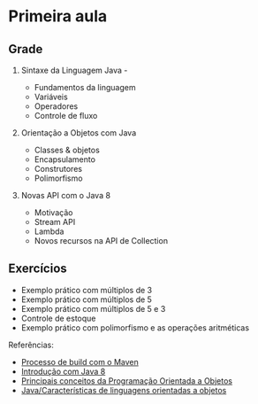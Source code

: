 # Primeira aula

## Grade

1. Sintaxe da Linguagem Java - 
   - Fundamentos da linguagem
   - Variáveis
   - Operadores
   - Controle de fluxo

2. Orientação a Objetos com Java
   - Classes & objetos
   - Encapsulamento
   - Construtores
   - Polimorfismo

3. Novas API com o Java 8
   - Motivação
   - Stream API
   - Lambda
   - Novos recursos na API de Collection

## Exercícios

* Exemplo prático com múltiplos de 3
* Exemplo prático com múltiplos de 5
* Exemplo prático com múltiplos de 5 e 3
* Controle de estoque
* Exemplo prático com polimorfismo e as operações aritméticas


Referências:

* [Processo de build com o Maven](http://blog.caelum.com.br/processo-de-build-com-o-maven/)
* [Introdução com Java 8](http://www.mkyong.com/tutorials/java-8-tutorials/)
* [Principais conceitos da Programação Orientada a Objetos
](https://www.devmedia.com.br/principais-conceitos-da-programacao-orientada-a-objetos/32285)
* [Java/Características de linguagens orientadas a objetos
](https://pt.wikibooks.org/wiki/Java/Caracter%C3%ADsticas_de_linguagens_orientadas_a_objetos)

